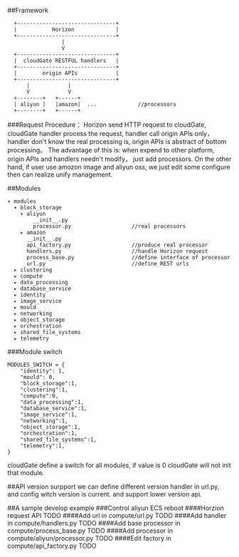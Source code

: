 ##Framework
```
  +-------------------------------+
  |           Horizon             |
  +-------------------------------+
                 |
                 V
  +-------------------------------+
  |  cloudGate RESTFUL handlers   |
  +-------------------------------+
  |        origin APIs            |
  +-------------------------------+
      |            |
      V            V
  +--------+   +------+
  | aliyun |   |amazon|  ...             //processors
  +--------+   +------+
```
###Request Procedure：
Horizon send HTTP request to cloudGate, cloudGate handler process the request,
handler call origin APIs only，handler don't know the real processing is, 
origin APIs is abstract of bottom processing。
The advantage of this is: when expend to other platform, origin APIs and handlers needn't modify，
 just add processors. 
On the other hand, if user use amozon image and aliyun oss, we just edit some configure then can 
realize unify management. 

##Modules
```
▾ modules
  ▾ block_storage
    ▾ aliyun
        __init__.py
        processor.py                   //real processors
    ▸ amazon
      __init__.py
      api_factory.py                   //produce real processor
      handlers.py                      //handle Horizon request
      process_base.py                  //define interface of processor
      url.py                           //define REST urls
  ▸ clustering
  ▸ compute
  ▸ data_processing
  ▸ database_service
  ▸ identity
  ▸ image_service
  ▸ mould
  ▸ networking
  ▸ object_storage
  ▸ orchestration
  ▸ shared_file_systems
  ▸ telemetry
```
###Module switch
```
MODULES_SWITCH = {
    "identity": 1,
    "mould": 0,
    "block_storage":1,
    "clustering":1,
    "compute":0,
    "data_processing":1,
    "database_service":1,
    "image_service":1,
    "networking":1,
    "object_storage":1,
    "orchestration":1,
    "shared_file_systems":1,
    "telemetry":1,
}
```
cloudGate define a switch for all modules, if value is 0 cloudGate will not init that module.

##API version surpport
we can define different version handler in url.py, and config witch version is current. 
and support lower version api. 

##A sample develop example
###Control aliyun ECS reboot
####Horzion request API
TODO
####Add url in compute/url.py
TODO
####Add handler in compute/handlers.py
TODO
####Add base processor in compute/process_base.py
TODO
####Add processor in compute/aliyun/processor.py
TODO
####Edit factory in compute/api_factory.py
TODO
